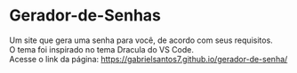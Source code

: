 # Gerador-de-Senhas
Um site que gera uma senha para você, de acordo com seus requisitos. <br>
O tema foi inspirado no tema Dracula do VS Code. <br>
Acesse o link da página: https://gabrielsantos7.github.io/gerador-de-senha/

